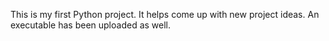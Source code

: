 This is my first Python project.
It helps come up with new project ideas.
An executable has been uploaded as well.

